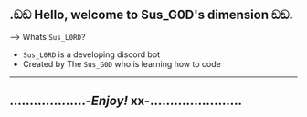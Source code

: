 .__ඞඞ Hello, welcome to Sus_G0D's dimension ඞඞ__.
---------------------------------------------------------
  --> Whats `Sus_L0RD`?
  - `Sus_L0RD` is a developing discord bot
  - Created by The `Sus_G0D` who is learning how to code
---------------------------------------------------------
...................-___Enjoy!___ xx-.......................
---------------------------------------------------------
